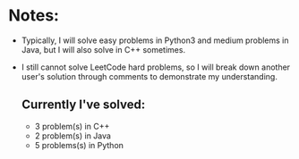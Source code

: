 # Notes: 
- Typically, I will solve easy problems in Python3 and medium problems in Java, but I will also solve in C++ sometimes. 
- I still cannot solve LeetCode hard problems, so I will break down another user's solution through comments to demonstrate my understanding.

  ## Currently I've solved:
  - 3 problem(s) in C++
  - 2 problem(s) in Java
  - 5 problems(s) in Python
